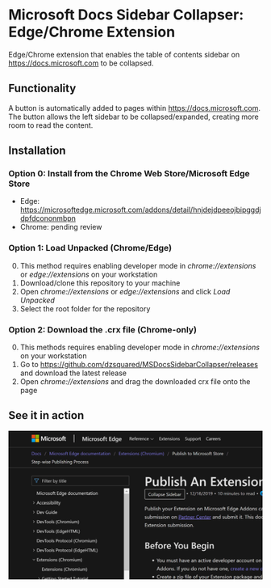 # Microsoft Docs Sidebar Collapser: Edge/Chrome Extension

Edge/Chrome extension that enables the table of contents sidebar on https://docs.microsoft.com to be collapsed.

## Functionality
A button is automatically added to pages within https://docs.microsoft.com.
The button allows the left sidebar to be collapsed/expanded, creating more room to read the content.

## Installation
### Option 0: Install from the Chrome Web Store/Microsoft Edge Store
- Edge: https://microsoftedge.microsoft.com/addons/detail/hnjdejdpeeojbipggdjdpfdcononmbpn
- Chrome: pending review

### Option 1: Load Unpacked (Chrome/Edge)
0. This method requires enabling developer mode in *chrome://extensions* or *edge://extensions* on your workstation
1. Download/clone this repository to your machine
2. Open *chrome://extensions* or *edge://extensions* and click *Load Unpacked*
3. Select the root folder for the repository

### Option 2: Download the .crx file (Chrome-only)
0. This methods requires enabling developer mode in *chrome://extensions* on your workstation
1. Go to https://github.com/dzsquared/MSDocsSidebarCollapser/releases and download the latest release
2. Open *chrome://extensions* and drag the downloaded crx file onto the page

## See it in action

![Collapse and Expand](/images/example.gif)



